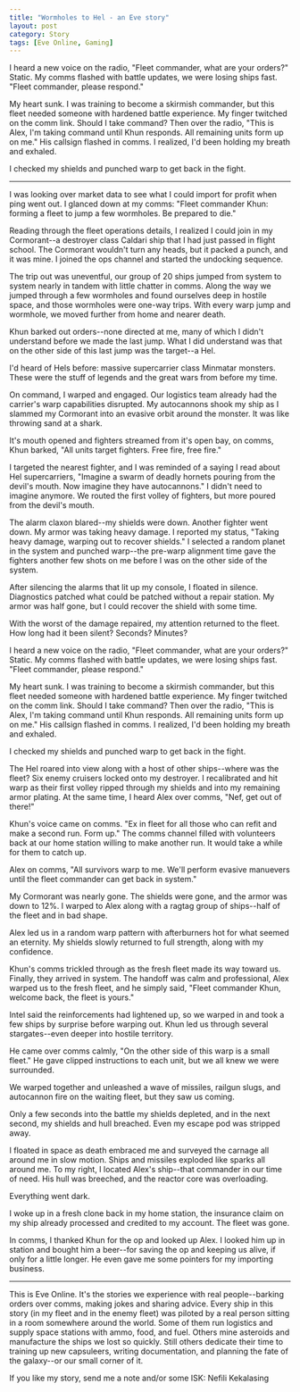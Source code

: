 ```yaml
---
title: "Wormholes to Hel - an Eve story"
layout: post
category: Story
tags: [Eve Online, Gaming]
---
```


I heard a new voice on the radio, "Fleet commander, what are your orders?" Static. My comms flashed with battle updates, we were losing ships fast. "Fleet commander, please respond."

My heart sunk. I was training to become a skirmish commander, but this fleet needed someone with hardened battle experience. My finger twitched on the comm link. Should I take command? Then over the radio, "This is Alex, I'm taking command until Khun responds. All remaining units form up on me." His callsign flashed in comms. I realized, I'd been holding my breath and exhaled.

I checked my shields and punched warp to get back in the fight.

<!-- more -->
---

I was looking over market data to see what I could import for profit when ping went out. I glanced down at my comms: "Fleet commander Khun: forming a fleet to jump a few wormholes. Be prepared to die."

Reading through the fleet operations details, I realized I could join in my Cormorant--a destroyer class Caldari ship that I had just passed in flight school. The Cormorant wouldn't turn any heads, but it packed a punch, and it was mine. I joined the ops channel and started the undocking sequence.

The trip out was uneventful, our group of 20  ships jumped from system to system nearly in tandem with little chatter in comms. Along the way we jumped through a few wormholes and found ourselves deep in hostile space, and those wormholes were one-way trips. With every warp jump and wormhole, we moved further from home and nearer death.

Khun barked out orders--none directed at me, many of which I didn't understand before we made the last jump. What I did understand was that on the other side of this last jump was the target--a Hel.

I'd heard of Hels before: massive supercarrier class Minmatar monsters. These were the stuff of legends and the great wars from before my time.

On command, I warped and engaged. Our logistics team already had the carrier's warp capabilities disrupted. My autocannons shook my ship as I slammed my Cormorant into an evasive orbit around the monster. It was like throwing sand at a shark.

It's mouth opened and fighters streamed from it's open bay, on comms, Khun barked, "All units target fighters. Free fire, free fire."

I targeted the nearest fighter, and I was reminded of a saying I read about Hel supercarriers, "Imagine a swarm of deadly hornets pouring from the devil's mouth. Now imagine they have autocannons." I didn't need to imagine anymore. We routed the first volley of fighters, but more poured from the devil's mouth.

The alarm claxon blared--my shields were down. Another fighter went down. My armor was taking heavy damage. I reported my status, "Taking heavy damage, warping out to recover shields." I selected a random planet in the system and punched warp--the pre-warp alignment time gave the fighters another few shots on me before I was on the other side of the system. 

After silencing the alarms that lit up my console, I floated in silence. Diagnostics patched what could be patched without a repair station. My armor was half gone, but I could recover the shield with some time.

With the worst of the damage repaired, my attention returned to the fleet. How long had it been silent? Seconds? Minutes?

I heard a new voice on the radio, "Fleet commander, what are your orders?" Static. My comms flashed with battle updates, we were losing ships fast. "Fleet commander, please respond."

My heart sunk. I was training to become a skirmish commander, but this fleet needed someone with hardened battle experience. My finger twitched on the comm link. Should I take command? Then over the radio, "This is Alex, I'm taking command until Khun responds. All remaining units form up on me." His callsign flashed in comms. I realized, I'd been holding my breath and exhaled.

I checked my shields and punched warp to get back in the fight.

The Hel roared into view along with a host of other ships--where was the fleet? Six enemy cruisers locked onto my destroyer. I recalibrated and hit warp as their first volley ripped through my shields and into my remaining armor plating. At the same time, I heard Alex over comms, "Nef, get out of there!"

Khun's voice came on comms. "Ex in fleet for all those who can refit and make a second run. Form up." The comms channel filled with volunteers back at our home station willing to make another run. It would take a while for them to catch up.

Alex on comms, "All survivors warp to me. We'll perform evasive manuevers until the fleet commander can get back in system."

My Cormorant was nearly gone. The shields were gone, and the armor was down to 12%. I warped to Alex along with a ragtag group of ships--half of the fleet and in bad shape.

Alex led us in a random warp pattern with afterburners hot for what seemed an eternity. My shields slowly returned to full strength, along with my confidence.

Khun's comms trickled through as the fresh fleet made its way toward us. Finally, they arrived in system. The handoff was calm and professional, Alex warped us to the fresh fleet, and he simply said, "Fleet commander Khun, welcome back, the fleet is yours."

Intel said the reinforcements had lightened up, so we warped in and took a few ships by surprise before warping out. Khun led us through several stargates--even deeper into hostile territory.

He came over comms calmly, "On the other side of this warp is a small fleet." He gave clipped instructions to each unit, but we all knew we were surrounded.

We warped together and unleashed a wave of missiles, railgun slugs, and autocannon fire on the waiting fleet, but they saw us coming.

Only a few seconds into the battle my shields depleted, and in the next second, my shields and hull breached. Even my escape pod was stripped away.

I floated in space as death embraced me and surveyed the carnage all around me in slow motion. Ships and missiles exploded like sparks all around me. To my right, I located Alex's ship--that commander in our time of need. His hull was breeched, and the reactor core was overloading.

Everything went dark.

I woke up in a fresh clone back in my home station, the insurance claim on my ship already processed and credited to my account. The fleet was gone.

In comms, I thanked Khun for the op and looked up Alex. I looked him up in station and bought him a beer--for saving the op and keeping us alive, if only for a little longer. He even gave me some pointers for my importing business.

---

This is Eve Online. It's the stories we experience with real people--barking orders over comms, making jokes and sharing advice. Every ship in this story (in my fleet and in the enemy fleet) was piloted by a real person sitting in a room somewhere around the world. Some of them run logistics and supply space stations with ammo, food, and fuel. Others mine asteroids and manufacture the ships we lost so quickly. Still others dedicate their time to training up new capsuleers, writing documentation, and planning the fate of the galaxy--or our small corner of it.

If you like my story, send me a note and/or some ISK: Nefili Kekalasing
